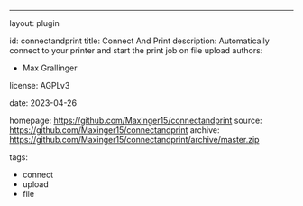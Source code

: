---
layout: plugin

id: connectandprint
title: Connect And Print
description: Automatically connect to your printer and start the print job on file upload
authors:
- Max Grallinger

license: AGPLv3

date: 2023-04-26

homepage: https://github.com/Maxinger15/connectandprint
source: https://github.com/Maxinger15/connectandprint
archive: https://github.com/Maxinger15/connectandprint/archive/master.zip

tags:
- connect
- upload
- file
